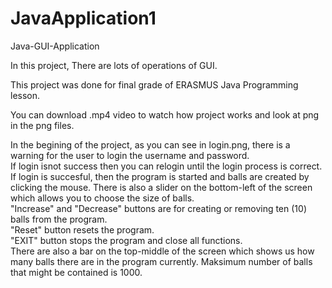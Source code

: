 # JavaApplication1
Java-GUI-Application

In this project, There are lots of operations of GUI.                                                                                                                               


This project was done for final grade of ERASMUS Java Programming lesson.                                                                                                                  


You can download .mp4 video to watch how project works and look at png in the png files.                                                                                                                            


In the begining of the project, as you can see in login.png, there is a warning for the user to login the username and password.                                                                                    
If login isnot success then you can relogin until the login process is correct.                                                                                                            
If login is succesful, then the program is started and balls are created by clicking the mouse. There is also a slider on the bottom-left of the screen which allows you to choose the size of balls.                      
"Increase" and "Decrease" buttons are for creating or removing ten (10) balls from the program.                                                                                        
"Reset" button resets the program.                                                                                                                                                      
"EXIT" button stops the program and close all functions.                                                                                                                                    
There are also a bar on the top-middle of the screen which shows us how many balls there are in the program currently. Maksimum number of balls that might be contained is 1000.
